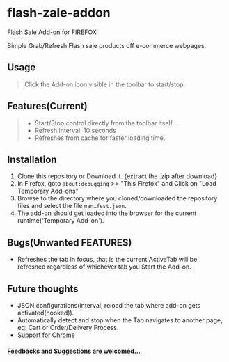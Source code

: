 # flash-zale-addon
Flash Sale Add-on for FIREFOX

Simple Grab/Refresh Flash sale products off e-commerce webpages.

## Usage
> Click the Add-on icon visible in the toolbar to start/stop.

## Features(Current)
> - Start/Stop control directly from the toolbar itself.
> - Refresh interval: 10 seconds
> - Refreshes from cache for faster loading time.

## Installation
1. Clone this repository or Download it. {extract the .zip after download}
2. In Firefox, goto `about:debugging` >> "This Firefox" and Click on "Load Temporary Add-ons"
3. Browse to the directory where you cloned/downloaded the repository files and select the file `manifest.json`.
4. The add-on should get loaded into the browser for the current runtime('Temporary Add-on').

## Bugs(Unwanted FEATURES)
- Refreshes the tab in focus, that is the current ActiveTab will be refreshed regardless of whichever tab you Start the Add-on.

## Future thoughts
+ JSON configurations(interval, reload the tab where add-on gets activated(hooked)).
+ Automatically detect and stop when the Tab navigates to another page, eg: Cart or Order/Delivery Process.
+ Support for Chrome

#### Feedbacks and Suggestions are welcomed...

